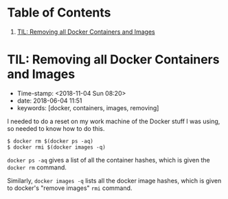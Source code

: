 
# Table of Contents

1.  [TIL: Removing all Docker Containers and Images](#org6ace6d3)


<a id="org6ace6d3"></a>

# TIL: Removing all Docker Containers and Images

-   Time-stamp: <span class="timestamp-wrapper"><span class="timestamp">&lt;2018-11-04 Sun 08:20&gt;</span></span>
-   date: 2018-06-04 11:51
-   keywords: [docker, containers, images, removing]

I needed to do a reset on my work machine of the Docker stuff I was using, so needed to know how to do this.

    $ docker rm $(docker ps -aq)
    $ docker rmi $(docker images -q)

`docker ps -aq` gives a list of all the container hashes, which is given the `docker rm` command.

Similarly, `docker images -q` lists all the docker image hashes, which is given to docker's "remove images" `rmi` command.

